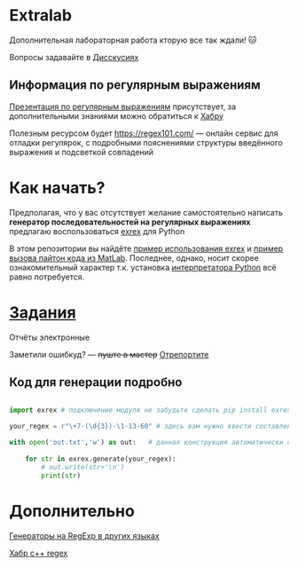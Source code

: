 # Extralab
Дополнительная лабораторная работа кторую все так ждали! :cat:

Вопросы задавайте в [Дисскусиях](https://github.com/DumbDummyDuck/Extralab/discussions)

## Информация по регулярным выражениям
[Презентация по регулярным выражениям](../master/regex.pptx) присутствует, за дополнительными знаниями можно обратиться к [Хабру](https://habr.com/ru/post/545150/)

Полезным ресурсом будет https://regex101.com/ — онлайн сервис для отладки регулярок, с подробными пояснениями структуры введённого выражения и подсветкой совпадений

# Как начать? 
Предполагая, что у вас отсутствует желание самостоятельно написать **генератор последовательностей на регулярных выражениях** предлагаю воспользоваться [exrex](https://github.com/asciimoo/exrex) для Python 

В этом репозитории вы найдёте [пример использования exrex](../master/test_reggeneration.py) и [пример вызова пайтон кода из MatLab](../master/pytesttest.m).
Последнее, однако, носит скорее ознакомительный характер т.к. установка [интерпретатора Python](https://docs.python.org/3/using/windows.html#) всё равно потребуется.

# [Задания](../master/Задания.md)
Отчёты электронные

Заметили ошибкуд? — ~~пуште в мастер~~ [Отрепортите](https://github.com/DumbDummyDuck/Extralab/issues)

## Код для генерации подробно
```python

import exrex # подключение модуля не забудьте сделать pip install exrex прежде

your_regex = r"\+7-(\d{3})-\1-13-60" # здесь вам нужно ввести составленное вами выражение

with open('out.txt','w') as out:   # данная конструкция автоматически освобождает ресурс после выполнения всех вложенных инструкций
    
    for str in exrex.generate(your_regex): 
        # out.write(str+'\n')
        print(str)

```

# Дополнительно
[Генераторы на RegExp в других языках](https://stackoverflow.com/questions/274011/random-text-generator-based-on-regex)

[Хабр с++ regex](https://habr.com/ru/company/otus/blog/532056/)
